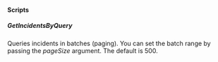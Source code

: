 
#### Scripts
##### GetIncidentsByQuery
Queries incidents in batches (paging). You can set the batch range by passing the *pageSize* argument. The default is 500.

